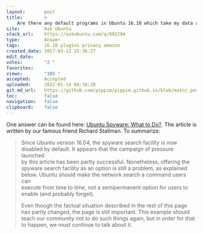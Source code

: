 ```yaml
---
layout:       post
title:        >
    Are there any default programs in Ubuntu 16.10 which take my data and pose a privacy risk?
site:         Ask Ubuntu
stack_url:    https://askubuntu.com/q/892294
type:         Answer
tags:         16.10 plugins privacy amazon
created_date: 2017-03-12 15:36:27
edit_date:    
votes:        "2 "
favorites:    
views:        "105 "
accepted:     Accepted
uploaded:     2022-01-14 04:38:28
git_md_url:   https://github.com/pippim/pippim.github.io/blob/main/_posts/2017/2017-03-12-Are-there-any-default-programs-in-Ubuntu-16.10-which-take-my-data-and-pose-a-privacy-risk?
toc:          false
navigation:   false
clipboard:    false
---
```


One answer can be found here: [Ubuntu Spyware: What to Do?][1]. The article is written by our famous friend Richard Stallman. To summarize:

> Since Ubuntu version 16.04, the spyware search facility is now  
> disabled by default. It appears that the campaign of pressure launched  
> by this article has been partly successful. Nonetheless, offering the  
> spyware search facility as an option is still a problem, as explained  
> below. Ubuntu should make the network search a command users can  
> execute from time to time, not a semipermanent option for users to  
> enable (and probably forget).  
>   
> Even though the factual situation described in the rest of this page  
> has partly changed, the page is still important. This example should  
> teach our community not to do such things again, but in order for that  
> to happen, we must continue to talk about it.  




  [1]: https://www.gnu.org/philosophy/ubuntu-spyware.en.html
